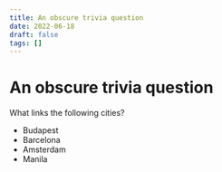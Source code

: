 ```yaml
---
title: An obscure trivia question
date: 2022-06-18
draft: false
tags: []
---
```


# An obscure trivia question

What links the following cities?

- Budapest
- Barcelona
- Amsterdam
- Manila
